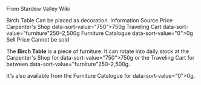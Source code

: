From Stardew Valley Wiki

Birch Table Can be placed as decoration. Information Source Price Carpenter's Shop data-sort-value="750"&gt;750g Traveling Cart data-sort-value="furniture"250–2,500g Furniture Catalogue data-sort-value="0"&gt;0g Sell Price Cannot be sold

The **Birch Table** is a piece of furniture. It can rotate into daily stock at the Carpenter's Shop for data-sort-value="750"&gt;750g or the Traveling Cart for between data-sort-value="furniture"250–2,500g.

It's also available from the Furniture Catalogue for data-sort-value="0"&gt;0g.